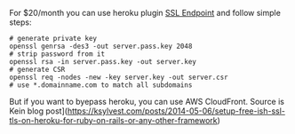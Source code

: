 
For $20/month you can use heroku plugin [SSL Endpoint](https://devcenter.heroku.com/articles/ssl-endpoint) and follow simple steps:

~~~
# generate private key
openssl genrsa -des3 -out server.pass.key 2048
# strip password from it
openssl rsa -in server.pass.key -out server.key
# generate CSR
openssl req -nodes -new -key server.key -out server.csr
# use *.domainname.com to match all subdomains
~~~


But if you want to byepass heroku, you can use AWS CloudFront. Source is Kein blog post](https://ksylvest.com/posts/2014-05-06/setup-free-ish-ssl-tls-on-heroku-for-ruby-on-rails-or-any-other-framework)
